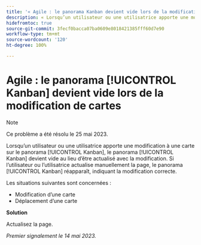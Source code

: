 ```yaml
---
title: '« Agile : le panorama Kanban devient vide lors de la modification de cartes »'
description: « Lorsqu’un utilisateur ou une utilisatrice apporte une modification à une carte du panorama [!UICONTROL Kanban], le panorama [!UICONTROL Kanban] devient vide au lieu d’être actualisé avec la modification. Si l’utilisateur ou l’utilisatrice actualise manuellement la page, le panorama [!UICONTROL Kanban] réapparaît, indiquant la modification correcte. »
hidefromtoc: true
source-git-commit: 3fecf0bacca07ba0609e8018421385fff60d7e90
workflow-type: tm+mt
source-wordcount: '120'
ht-degree: 100%

---
```



# Agile : le panorama [!UICONTROL Kanban] devient vide lors de la modification de cartes

>[!NOTE]
>
>Ce problème a été résolu le 25 mai 2023.

Lorsqu’un utilisateur ou une utilisatrice apporte une modification à une carte sur le panorama [!UICONTROL Kanban], le panorama [!UICONTROL Kanban] devient vide au lieu d’être actualisé avec la modification. Si l’utilisateur ou l’utilisatrice actualise manuellement la page, le panorama [!UICONTROL Kanban] réapparaît, indiquant la modification correcte.

Les situations suivantes sont concernées :

* Modification d’une carte
* Déplacement d’une carte

**Solution**

Actualisez la page.

_Premier signalement le 14 mai 2023._

